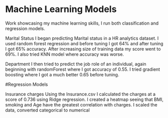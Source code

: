 # Machine Learning Models
 Work showcasing my machine learning skills, I run both classification and regression models.
 
 Marital Status 
  I began predicting Marital status in a HR analytics dataset. I used random forest regression and before tuning I got 64% and after tuning I got 65% accuracy. After increasing size of training data my score went to 69%. I also tried KNN model where accuracy was worse.

Department
  I then tried to predict the job role of an individual, again beginning with randomForest where I got accuracy of 0.55. I tried gradient boosting where I got a much better 0.65 before tuning.

#Regression Models
  
 Insurance charges
 Using the Insurance.csv I calculated the charges at a score of 0.736 using Ridge regression. I created a heatmap seeing that BMI, smoking and Age have the greatest correlation with charges. I scaled the data, converted categorical to numerical
